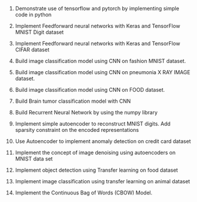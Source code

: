 1. Demonstrate use of tensorflow and pytorch by implementing simple code in
python
2. Implement Feedforward neural networks with Keras and TensorFlow MNIST
Digit dataset
3. Implement Feedforward neural networks with Keras and TensorFlow CIFAR
dataset
4. Build image classification model using CNN on fashion MNIST dataset.
5. Build image classification model using CNN on pneumonia X RAY IMAGE
dataset.
6. Build image classification model using CNN on FOOD dataset.
7. Build Brain tumor classification model with CNN
8. Build Recurrent Neural Network by using the numpy library
9. Implement simple autoencoder to reconstruct MNIST digits. Add sparsity constraint on the encoded representations
10. Use Autoencoder to implement anomaly detection on credit card dataset
11. Implement the concept of image denoising using autoencoders on MNIST
    data set
12. Implement object detection using Transfer learning on food dataset

13. Implement image classification using transfer learning on animal dataset

14. Implement the Continuous Bag of Words (CBOW) Model.